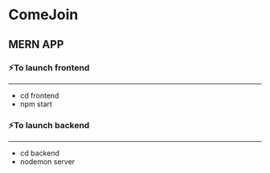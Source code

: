 # ComeJoin
## MERN APP

### ⚡To launch frontend  
---
* cd frontend
* npm start

### ⚡To launch backend  
---
* cd backend
* nodemon server
